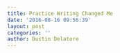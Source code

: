 ```yaml
---
title: Practice Writing Changed Me
date: '2016-08-16 09:56:39'
layout: post
categories: ''
author: Dustin Delatore
---
```

